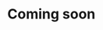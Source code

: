 # Coming soon

<!--
# Install Datasaker Elasticsearch Agent on Docker

This topic describes how to install **Datasaker Elasticsearch Agent** on Docker.

1. Create a local directory for Datasaker to use

   ```shell
    mkdir -p /var/datasaker
    chmod 777 /var/datasaker/ 
   ```

2. Set the host and port address of the Elasticsearch server you want to collect.

   ```shell
    export DSK_ES_URI=<protocol>://<user>:<password>@<host>:<port>
   ```

    For example, if you want to collect an Elasticsearch server that is running on port 9200 on localhost, set the following.

   ```shell
    export DSK_ES_URI=http://localhost:9200
   ```

3. Enter Docker command on server

   ```shell
    docker run -d --name saker-elasticsearch-agent\
    -v /var/datasaker/:/var/datasaker/\
    -e DSK_GLOBAL_APIKEY=${VAR_GLOBAL_APIKEY}\
    -e DSK_GLOBAL_GATEWAY_URL=${VAR_GLOBAL_GATEWAY_URL}\
    -e DSK_GLOBAL_AGENTMANAGER_URL=${VAR_GLOBAL_AGENTMANAGER_URL}\
    --restart=always\
    nexus2.exem-oss.org/saas/dsk-elasticsearch-agent\
    --es.uri=${DSK_ES_URI}\
    --es.all\
    --es.indices\
    --es.indices_settings\
    --es.indices_mappings\
    --es.cluster_settings\
    --es.shards\
    --es.snapshots
   ```
-->